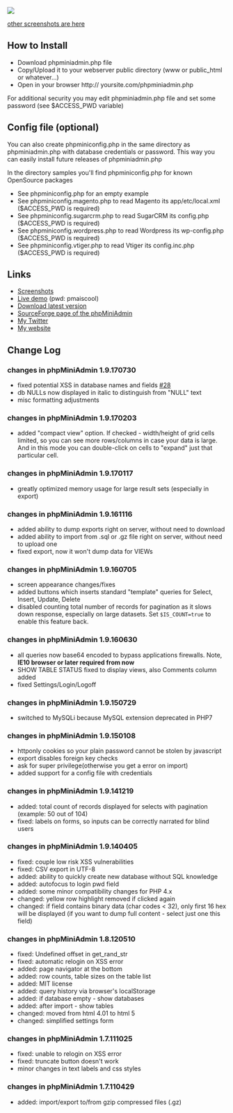 ![](http://phpminiadmin.sourceforge.net/img/scr_select_from_table.gif)

[other screenshots are here](http://sourceforge.net/project/screenshots.php?group_id=181023)

## How to Install
- Download phpminiadmin.php file
- Copy/Upload it to your webserver public directory (www or public_html or whatever...)
- Open in your browser http:// yoursite.com/phpminiadmin.php

For additional security you may edit phpminiadmin.php file and set some password (see $ACCESS_PWD variable)

## Config file (optional)

You can also create phpminiconfig.php in the same directory as phpminiadmin.php with database credentials or password.
This way you can easily install future releases of phpminiadmin.php

In the directory samples you'll find phpminiconfig.php for known OpenSource packages

- See phpminiconfig.php for an empty example
- See phpminiconfig.magento.php to read Magento its app/etc/local.xml ($ACCESS_PWD is required)
- See phpminiconfig.sugarcrm.php to read SugarCRM its config.php ($ACCESS_PWD is required)
- See phpminiconfig.wordpress.php to read Wordpress its wp-config.php ($ACCESS_PWD is required)
- See phpminiconfig.vtiger.php to read Vtiger its config.inc.php ($ACCESS_PWD is required)

## Links
- [Screenshots](http://sourceforge.net/project/screenshots.php?group_id=181023)
- [Live demo](http://phpminiadmin.sourceforge.net/phpminiadmin.php) (pwd: pmaiscool)
- [Download latest version](https://sourceforge.net/projects/phpminiadmin/files/latest)
- [SourceForge page of the phpMiniAdmin](http://phpminiadmin.sourceforge.net/)
- [My Twitter](http://twitter.com/#!/osalabs)
- [My website](http://osalabs.com)

## Change Log
### changes in phpMiniAdmin 1.9.170730
- fixed potential XSS in database names and fields [#28](https://github.com/osalabs/phpminiadmin/issues/28)
- db NULLs now displayed in italic to distinguish from "NULL" text
- misc formatting adjustments

### changes in phpMiniAdmin 1.9.170203
- added "compact view" option. If checked - width/height of grid cells limited, so you can see more rows/columns in case your data is large. And in this mode you can double-click on cells to "expand" just that particular cell.

### changes in phpMiniAdmin 1.9.170117
- greatly optimized memory usage for large result sets (especially in export)

### changes in phpMiniAdmin 1.9.161116
- added ability to dump exports right on server, without need to download
- added ability to import from .sql or .gz file right on server, without need to upload one
- fixed export, now it won't dump data for VIEWs

### changes in phpMiniAdmin 1.9.160705
- screen appearance changes/fixes
- added buttons which inserts standard "template" queries for Select, Insert, Update, Delete
- disabled counting total number of records for pagination as it slows down response, especially on large datasets. Set `$IS_COUNT=true` to enable this feature back.

### changes in phpMiniAdmin 1.9.160630

- all queries now base64 encoded to bypass applications firewalls. Note, **IE10 browser or later required from now**
- SHOW TABLE STATUS fixed to display views, also Comments column added
- fixed Settings/Login/Logoff

### changes in phpMiniAdmin 1.9.150729

- switched to MySQLi because MySQL extension deprecated in PHP7

### changes in phpMiniAdmin 1.9.150108

- httponly cookies so your plain password cannot be stolen by javascript
- export disables foreign key checks
- ask for super privilege(otherwise you get a error on import)
- added support for a config file with credentials

### changes in phpMiniAdmin 1.9.141219

- added: total count of records displayed for selects with pagination (example: 50 out of 104)
- fixed: labels on forms, so inputs can be correctly narrated for blind users

### changes in phpMiniAdmin 1.9.140405

- fixed: couple low risk XSS vulnerabilities
- fixed: CSV export in UTF-8
- added: ability to quickly create new database without SQL knowledge
- added: autofocus to login pwd field
- added: some minor compatibility changes for PHP 4.x
- changed: yellow row highlight removed if clicked again
- changed: if field contains binary data (char codes < 32), only first 16 hex will be displayed (if you want to dump full content - select just one this field)

### changes in phpMiniAdmin 1.8.120510

- fixed: Undefined offset in get_rand_str
- fixed: automatic relogin on XSS error
- added: page navigator at the bottom
- added: row counts, table sizes on the table list
- added: MIT license
- added: query history via browser's localStorage
- added: if database empty - show databases
- added: after import - show tables
- changed: moved from html 4.01 to html 5
- changed: simplified settings form

### changes in phpMiniAdmin 1.7.111025

- fixed: unable to relogin on XSS error
- fixed: truncate button doesn't work
- minor changes in text labels and css styles

### changes in phpMiniAdmin 1.7.110429

- added: import/export to/from gzip compressed files (.gz)

